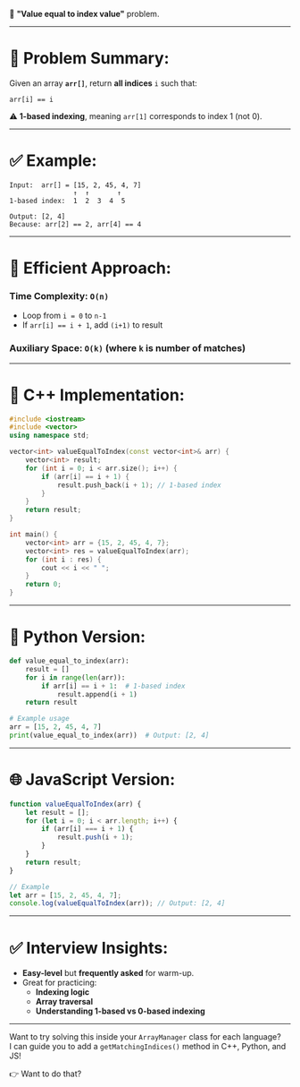 🎯 **"Value equal to index value"** problem.

---

# 🧠 **Problem Summary**:
Given an array **`arr[]`**, return **all indices** `i` such that:

```plaintext
arr[i] == i
```

⚠️ **1-based indexing**, meaning `arr[1]` corresponds to index 1 (not 0).

---

# ✅ Example:
```plaintext
Input:  arr[] = [15, 2, 45, 4, 7]
                ↑  ↑       ↑
1-based index:  1  2  3  4  5

Output: [2, 4]
Because: arr[2] == 2, arr[4] == 4
```

---

# 🚀 Efficient Approach:
### Time Complexity: `O(n)`  
- Loop from `i = 0` to `n-1`
- If `arr[i] == i + 1`, add `(i+1)` to result

### Auxiliary Space: `O(k)` (where `k` is number of matches)

---

# 🔧 C++ Implementation:

```cpp
#include <iostream>
#include <vector>
using namespace std;

vector<int> valueEqualToIndex(const vector<int>& arr) {
    vector<int> result;
    for (int i = 0; i < arr.size(); i++) {
        if (arr[i] == i + 1) {
            result.push_back(i + 1); // 1-based index
        }
    }
    return result;
}

int main() {
    vector<int> arr = {15, 2, 45, 4, 7};
    vector<int> res = valueEqualToIndex(arr);
    for (int i : res) {
        cout << i << " ";
    }
    return 0;
}
```

---

# 🐍 Python Version:

```python
def value_equal_to_index(arr):
    result = []
    for i in range(len(arr)):
        if arr[i] == i + 1:  # 1-based index
            result.append(i + 1)
    return result

# Example usage
arr = [15, 2, 45, 4, 7]
print(value_equal_to_index(arr))  # Output: [2, 4]
```

---

# 🌐 JavaScript Version:

```javascript
function valueEqualToIndex(arr) {
    let result = [];
    for (let i = 0; i < arr.length; i++) {
        if (arr[i] === i + 1) {
            result.push(i + 1);
        }
    }
    return result;
}

// Example
let arr = [15, 2, 45, 4, 7];
console.log(valueEqualToIndex(arr)); // Output: [2, 4]
```

---

# ✅ Interview Insights:
- **Easy-level** but **frequently asked** for warm-up.
- Great for practicing:
  - **Indexing logic**
  - **Array traversal**
  - **Understanding 1-based vs 0-based indexing**

---

Want to try solving this inside your `ArrayManager` class for each language?  
I can guide you to add a `getMatchingIndices()` method in C++, Python, and JS!

👉 Want to do that?